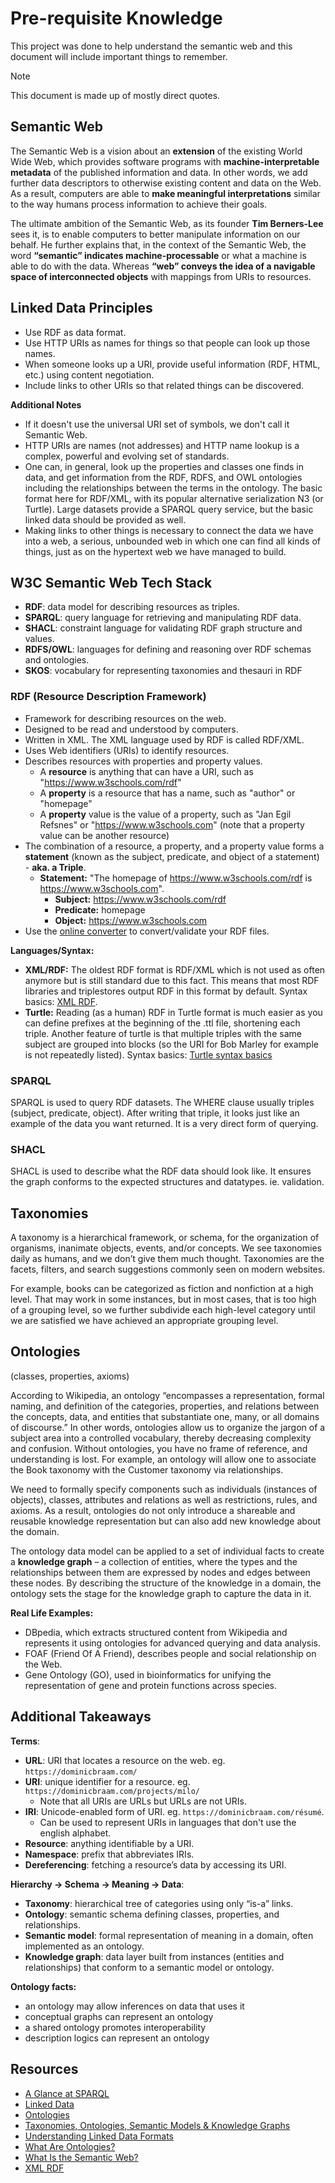 # Pre-requisite Knowledge

This project was done to help understand the semantic web and this document will include important things to remember.

> [!NOTE]
> This document is made up of mostly direct quotes.

## Semantic Web

The Semantic Web is a vision about an **extension** of the existing World Wide Web, which provides software programs with **machine-interpretable metadata** of the published information and data. In other words, we add further data descriptors to otherwise existing content and data on the Web. As a result, computers are able to **make meaningful interpretations** similar to the way humans process information to achieve their goals.

The ultimate ambition of the Semantic Web, as its founder **Tim Berners-Lee** sees it, is to enable computers to better manipulate information on our behalf. He further explains that, in the context of the Semantic Web, the word **“semantic” indicates machine-processable** or what a machine is able to do with the data. Whereas **“web” conveys the idea of a navigable space of interconnected objects** with mappings from URIs to resources.

## Linked Data Principles

- Use RDF as data format.
- Use HTTP URIs as names for things so that people can look up those names.
- When someone looks up a URI, provide useful information (RDF, HTML, etc.) using content negotiation.
- Include links to other URIs so that related things can be discovered.

**Additional Notes**

- If it doesn't use the universal URI set of symbols, we don't call it Semantic Web.
- HTTP URIs are names (not addresses) and HTTP name lookup is a complex, powerful and evolving set of standards.
- One can, in general, look up the properties and classes one finds in data, and get information from the RDF, RDFS, and OWL ontologies including the relationships between the terms in the ontology. The basic format here for RDF/XML, with its popular alternative serialization N3 (or Turtle). Large datasets provide a SPARQL query service, but the basic linked data should be provided as well.
- Making links to other things is necessary to connect the data we have into a web, a serious, unbounded web in which one can find all kinds of things, just as on the hypertext web we have managed to build.

## W3C Semantic Web Tech Stack

- **RDF**: data model for describing resources as triples.
- **SPARQL**: query language for retrieving and manipulating RDF data.
- **SHACL**: constraint language for validating RDF graph structure and values.
- **RDFS/OWL**: languages for defining and reasoning over RDF schemas and ontologies.
- **SKOS**: vocabulary for representing taxonomies and thesauri in RDF

### RDF (Resource Description Framework)

- Framework for describing resources on the web.
- Designed to be read and understood by computers.
- Written in XML. The XML language used by RDF is called RDF/XML.
- Uses Web identifiers (URIs) to identify resources.
- Describes resources with properties and property values.
    - A **resource** is anything that can have a URI, such as "https://www.w3schools.com/rdf"
    - A **property** is a resource that has a name, such as "author" or "homepage"
    - A **property** value is the value of a property, such as "Jan Egil Refsnes" or "https://www.w3schools.com" (note that a property value can be another resource)
- The combination of a resource, a property, and a property value forms a **statement** (known as the subject, predicate, and object of a statement) - **aka. a Triple**.
    - **Statement:** "The homepage of https://www.w3schools.com/rdf is https://www.w3schools.com".
        - **Subject:** https://www.w3schools.com/rdf
        - **Predicate:** homepage
        - **Object:** https://www.w3schools.com
- Use the [online converter](https://www.easyrdf.org/converter) to convert/validate your RDF files.

**Languages/Syntax:**

- **XML/RDF:** The oldest RDF format is RDF/XML which is not used as often anymore but is still standard due to this fact. This means that most RDF libraries and triplestores output RDF in this format by default. Syntax basics: [XML RDF](https://www.w3schools.com/xml/xml_rdf.asp).
- **Turtle:** Reading (as a human) RDF in Turtle format is much easier as you can define prefixes at the beginning of the .ttl file, shortening each triple. Another feature of turtle is that multiple triples with the same subject are grouped into blocks (so the URI for Bob Marley for example is not repeatedly listed). Syntax basics: [Turtle syntax basics](https://learnxinyminutes.com/rdf/)

### SPARQL

SPARQL is used to query RDF datasets. The WHERE clause usually triples (subject, predicate, object). After writing that triple, it looks just like an example of the data you want returned. It is a very direct form of querying.

### SHACL

SHACL is used to describe what the RDF data should look like. It ensures the graph conforms to the expected structures and datatypes. ie. validation.

## Taxonomies

A taxonomy is a hierarchical framework, or schema, for the organization of organisms, inanimate objects, events, and/or concepts. We see taxonomies daily as humans, and we don’t give them much thought. Taxonomies are the facets, filters, and search suggestions commonly seen on modern websites.

For example, books can be categorized as fiction and nonfiction at a high level. That may work in some instances, but in most cases, that is too high of a grouping level, so we further subdivide each high-level category until we are satisfied we have achieved an appropriate grouping level.

## Ontologies

(classes, properties, axioms)

According to Wikipedia, an ontology “encompasses a representation, formal naming, and definition of the categories, properties, and relations between the concepts, data, and entities that substantiate one, many, or all domains of discourse.” In other words, ontologies allow us to organize the jargon of a subject area into a controlled vocabulary, thereby decreasing complexity and confusion. Without ontologies, you have no frame of reference, and understanding is lost. For example, an ontology will allow one to associate the Book taxonomy with the Customer taxonomy via relationships.

We need to formally specify components such as individuals (instances of objects), classes, attributes and relations as well as restrictions, rules, and axioms. As a result, ontologies do not only introduce a shareable and reusable knowledge representation but can also add new knowledge about the domain.

The ontology data model can be applied to a set of individual facts to create a **knowledge graph** – a collection of entities, where the types and the relationships between them are expressed by nodes and edges between these nodes. By describing the structure of the knowledge in a domain, the ontology sets the stage for the knowledge graph to capture the data in it.

**Real Life Examples:**

- DBpedia, which extracts structured content from Wikipedia and represents it using ontologies for advanced querying and data analysis.
- FOAF (Friend Of A Friend), describes people and social relationship on the Web.
- Gene Ontology (GO), used in bioinformatics for unifying the representation of gene and protein functions across species.

## Additional Takeaways

**Terms**:

- **URL**: URI that locates a resource on the web. eg. `https://dominicbraam.com/`
- **URI**: unique identifier for a resource. eg. `https://dominicbraam.com/projects/milo/`
    - Note that all URIs are URLs but URLs are not URIs.
- **IRI**: Unicode-enabled form of URI. eg. `https://dominicbraam.com/résumé`.
    - Can be used to represent URIs in languages that don't use the english alphabet.
- **Resource**: anything identifiable by a URI.
- **Namespace**: prefix that abbreviates IRIs.
- **Dereferencing**: fetching a resource’s data by accessing its URI.

**Hierarchy → Schema → Meaning → Data**:

- **Taxonomy**: hierarchical tree of categories using only “is-a” links.
- **Ontology**: semantic schema defining classes, properties, and relationships.
- **Semantic model**: formal representation of meaning in a domain, often implemented as an ontology.
- **Knowledge graph**: data layer built from instances (entities and relationships) that conform to a semantic model or ontology.

**Ontology facts:**

- an ontology may allow inferences on data that uses it
- conceptual graphs can represent an ontology
- a shared ontology promotes interoperability
- description logics can represent an ontology

## Resources

- [A Glance at SPARQL](https://youtu.be/GIK19zUlmVo?si=qtp_zuQOnXuYY4m6)
- [Linked Data](https://www.w3.org/DesignIssues/LinkedData.html)
- [Ontologies](https://www.lyzr.ai/glossaries/ontologies/)
- [Taxonomies, Ontologies, Semantic Models & Knowledge Graphs](https://medium.com/@jim.mchugh/taxonomies-ontologies-semantic-models-knowledge-graphs-5aa4d4137eba)
- [Understanding Linked Data Formats](https://medium.com/wallscope/understanding-linked-data-formats-rdf-xml-vs-turtle-vs-n-triples-eb931dbe9827)
- [What Are Ontologies?](https://www.ontotext.com/knowledgehub/fundamentals/what-are-ontologies/?utm_source=chatgpt.com)
- [What Is the Semantic Web?](https://www.ontotext.com/knowledgehub/fundamentals/what-is-the-semantic-web/)
- [XML RDF](https://www.w3schools.com/xml/xml_rdf.asp)
